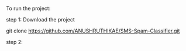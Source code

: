To run the project:

step 1: Download the project

git clone https://github.com/ANUSHRUTHIKAE/SMS-Spam-Classifier.git

step 2:
